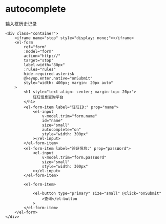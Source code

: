 # autocomplete
输入框历史记录


    <div class="container">
        <iframe name="stop" style="display: none;"></iframe>
        <el-form
            ref="form"
            :model="form"
            action="http://"
            target="stop"
            label-width="80px"
            :rules="rules"
            hide-required-asterisk
            @keyup.enter.native="onSubmit"
            style="width: 400px; margin: 20px auto"
        >
            <h1 style="text-align: center; margin-top: 20px">
                旺旺信息查询平台
            </h1>
            <el-form-item label="旺旺ID:" prop="name">
                <el-input
                    v-model.trim="form.name"
                    id="name"
                    size="small"
                    autocomplete="on"
                    style="width: 300px"
                ></el-input>
            </el-form-item>
            <el-form-item label="验证信息:" prop="passWord">
                <el-input
                    v-model.trim="form.passWord"
                    size="small"
                    style="width: 300px"
                ></el-input>
            </el-form-item>

            <el-form-item>
               
                <el-button type="primary" size="small" @click="onSubmit"
                    >查询</el-button
                >
            </el-form-item>
        </el-form>
    </div>

<script>
export default {
    name: "/business/manage",
    components: {},
    mixins: [],
    props: {},
    data() {
        return {
            form: {
                name: "",
                passWord: "",
            },
            rules: {
                name: [
                    {
                        required: true,
                        message: "请输入旺旺ID",
                    },
                ],
                passWord: [
                    {
                        required: true,
                        message: "请输入验证信息",
                    },
                ],
            },
        };
    },
    computed: {},
    watch: {},
    mounted() {},
    methods: {
        onSubmit() {
            this.$refs.form.validate((valid) => {
                if (valid) {
                    let params={
                        nick:this.form.name,
                        pswd:this.form.passWord,
                    }
                    this.$http
                        .businessBuyerLogin(params)
                        .then((res) => {
                            if(res.code==200){
                                this.$refs.form.$el.submit();
                                this.$message.success("操作成功");
                                localStorage.setItem("ACCESS-YLMF-TOKEN", res.data);
                                this.$store.commit("setToken", res.data); //context提交
                                this.$router.push("/home-page");
                            }else {
                                this.$message.error(res.msg)
                            }
                        })
                        .catch((err) => {
                            this.$message.error(err);
                        });
                }
            });
        },
    },
};
</script>
<style lang="less" scoped>

/deep/ .el-input__inner:-webkit-autofill {
    transition: background-color 50000s ease-in-out 0s;
    background: #fff;
}
</style>
